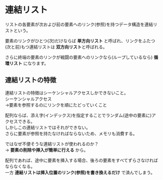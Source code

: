 # 連結リスト

リストの各要素が次および前の要素へのリンク(参照)を持つデータ構造を連結リストという。

要素のリンクがひとつ(次)だけならば
**単方向リスト**
と呼ばれ、リンクをふたつ(次と前)もつ連結リストは
**双方向リスト**と呼ばれる。  

さらに終端の要素のリンクが戦闘の要素へのリンクなら(ループしているなら)
**循環リスト**
になります。

## 連結リストの特徴

連結リストの特徴はシーケンシャルアクセスしかできないこと。  
シーケンシャルアクセス  
→要素を参照するのにリンクを順にたどっていくこと  

配列ならば、添え字(インデックス)を指定することでランダム(途中の要素に)アクセスできる。  
しかしこの連結リストではそれができない。  
さらに要素が参照を持たなければならないため、メモリも消費する。  

ではなぜ不便そうな連結リストが使われるのか？  
→
**要素の削除や挿入が簡単に行える**
から。

配列であれば、途中に要素を挿入する場合、後ろの要素をすべてずらさなければならなくなる。  
一方
**連結リストは挿入位置のリンク(参照)を書き換えるだけ**
で済んでしまう。

